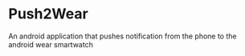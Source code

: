 Push2Wear
=========

An android application that pushes notification from the phone to the android wear smartwatch
